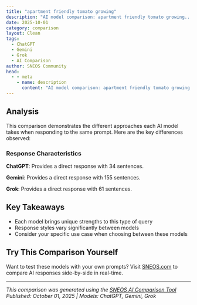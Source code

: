 ```yaml
---
title: "apartment friendly tomato growing"
description: "AI model comparison: apartment friendly tomato growing..."
date: 2025-10-01
category: comparison
layout: Clean
tags:
  - ChatGPT
  - Gemini
  - Grok
  - AI Comparison
author: SNEOS Community
head:
  - - meta
    - name: description
      content: "AI model comparison: apartment friendly tomato growing..."
---
```


<ChatComparison
  title="apartment friendly tomato growing"
  prompt="apartment friendly tomato growing"
  :responses='{
    "ChatGPT": "Growing tomatoes in an apartment is definitely possible and can be very rewarding! Here are some tips for apartment-friendly tomato growing:\n\n### 1. Choose the Right Tomato Variety\n- **Container-friendly varieties:** Choose determinate (bush) tomatoes or patio tomatoes, which are smaller and more compact.\n- **Compact or dwarf varieties:** Examples include cherry tomatoes, patio tomatoes, or varieties labeled as \u201Cbush\u201D or \u201Ccompact.\u201D\n\n### 2. Use Appropriate Containers\n- **Size:** Use a container that is at least 5 gallons (about 18-20 liters) to allow enough space for roots.\n- **Drainage:** Ensure the container has drainage holes to prevent waterlogged soil.\n- **Material:** Plastic, ceramic, or fabric grow bags work well.\n\n### 3. Soil and Planting\n- Use high-quality potting mix designed for vegetables, not garden soil.\n- Mix in some organic compost or slow-release fertilizer to provide nutrients.\n\n### 4. Light Requirements\n- Tomatoes need **6-8 hours of direct sunlight** each day.\n- Place the container on a sunny windowsill, balcony, or balcony rail.\n- If natural light is insufficient, consider using a grow light (LED grow lights are efficient).\n\n### 5. Watering\n- Keep the soil consistently moist but not soggy.\n- Water when the top inch of soil feels dry.\n- Ensure excess water drains out.\n\n### 6. Support\n- Use a small cage, stake, or trellis to support the plant as it grows.\n\n### 7. Temperature\n- Keep tomatoes in a warm spot, ideally between 65-85\u00B0F (18-29\u00B0C).\n- Avoid placing plants near drafts or cold windows in winter.\n\n### 8. Pollination\n- Indoors, pollination can be a challenge.\n- Gently shake the flowers or use a small brush to transfer pollen from flower to flower.\n- This helps fruit set.\n\n### 9. Fertilizing\n- Feed every 2-4 weeks with a balanced, water-soluble fertilizer formulated for tomatoes or vegetables.\n\n### 10. Pest Control\n- Keep an eye out for common pests like aphids or spider mites.\n- Wipe leaves with soapy water or use insecticidal soap if necessary.\n\n---\n\n### Summary\n\n| Step                 | Recommendation                            |\n|----------------------|-----------------------------------------|\n| Tomato variety       | Determinate (bush) or patio tomatoes    |\n| Container size        | \u2265 5 gallons with drainage holes          |\n| Soil                  | Potting mix \u002B compost/fertilizer          |\n| Light                 | 6-8 hours direct sunlight or grow lights |\n| Watering              | Consistently moist, not soggy             |\n| Support               | Small cage, stake, or trellis             |\n| Temperature           | 65-85\u00B0F (18-29\u00B0C)                        |\n| Pollination           | Shake flowers or use a small brush        |\n| Fertilizer            | Every 2-4 weeks, tomato-specific         |\n| Pest control          | Monitor and treat with insecticidal soap if needed |\n\nIf you want, I can also suggest specific tomato varieties or detailed care schedules!",
    "Gemini": "Okay, let\u0027s get you growing delicious tomatoes in your apartment! Here\u0027s a comprehensive guide to apartment-friendly tomato growing, covering everything from choosing the right variety to troubleshooting common issues:\n\n**1. Choosing the Right Variety:**\n\nThis is the MOST important step.  You need to select varieties that are designed for container growing and/or are determinate (bush) types.  Avoid large indeterminate (vining) types unless you have *significant* space and a robust trellis system.\n\n*   **Determinate (Bush) Varieties:** These grow to a certain size and then stop, producing all their fruit at once (or over a shorter period).  They\u0027re more compact and better suited for containers.\n    *   **Patio Tomato:** A classic, very compact, and prolific producer of small to medium-sized red tomatoes. Great for beginners.\n    *   **Roma:** A paste tomato, good for sauces and canning if you get enough of a harvest. Compact growth.\n    *   **Celebrity:**  A popular, early-producing, and relatively compact hybrid.  Produces medium-sized tomatoes.\n    *   **Bush Early Girl:** Similar to Early Girl, but a bush type.\n    *   **Tiny Tim:** Extremely small, cherry tomato plant. Perfect for a very small space.\n    *   **Totem:** Dwarf variety perfect for hanging baskets or small containers.\n*   **Indeterminate (Vining) Varieties (Only choose if you have space \u0026 plan to prune):** These continue to grow and produce fruit throughout the season.  They need significant support.  Choose *only* dwarf indeterminate varieties for apartments.\n    *   **Better Bush:** A bushier version of Better Boy, but still needs support.\n    *   **Dwarf Varieties:** These are indeterminate but bred to be much shorter and bushier than standard indeterminates.  Look for names like \u0022Dwarf Tasmanian Chocolate,\u0022 \u0022Dwarf Mr. Stripey,\u0022 or other \u0022Dwarf\u0022 varieties. *These are your best bet for flavor and interesting varieties.* They still need support, but less than a full-sized indeterminate.\n    *   **Cherry Tomatoes:** Cherry tomatoes are often more forgiving in containers, but many are indeterminate.  Look for determinate cherry varieties (like \u0022Tiny Tim\u0022) or be prepared to prune and support an indeterminate one.  \u0022Sweet 100\u0022 is a popular cherry, but it\u0027s a vigorous indeterminate.\n    *   **Tumbler:**  A trailing variety specifically bred for hanging baskets.  Cherry tomatoes.\n\n**Where to Buy Seeds/Starts:**\n\n*   **Online Seed Companies:** Baker Creek Heirloom Seeds, Johnny\u0027s Selected Seeds, Territorial Seed Company, Burpee, Park Seed.  (Read reviews of each company.)\n*   **Local Nurseries:**  A great place to get advice and often has locally adapted varieties.\n*   **Big Box Stores:**  Can be okay, but the selection is often limited and the quality can vary.\n\n**2. Essential Supplies:**\n\n*   **Containers:**\n    *   **Size:**  For determinate varieties, a 5-gallon (minimum) pot is good.  For dwarf indeterminate varieties, 7-10 gallons is better.  Larger is always better, as it provides more root space and helps retain moisture.\n    *   **Material:** Plastic, terracotta, fabric pots (grow bags).  Plastic retains moisture better. Terracotta dries out faster but is more breathable. Fabric pots allow for good drainage and air pruning of roots.\n    *   **Drainage:**  *Crucially important.*  Make sure your container has plenty of drainage holes.  Elevate the pot slightly to allow water to drain freely.\n*   **Potting Mix:**\n    *   **Don\u0027t use garden soil!**  It\u0027s too heavy and doesn\u0027t drain well in containers.\n    *   **Use a high-quality potting mix.**  Look for a mix that contains peat moss (or coco coir), perlite, and vermiculite.  Consider mixes specifically formulated for vegetables.\n*   **Tomato Cage or Stakes:**\n    *   Even determinate varieties benefit from some support, especially when loaded with fruit.\n    *   Indeterminate varieties *require* a strong cage or staking system.\n    *   Choose a cage that is tall enough for the mature size of the plant.\n*   **Fertilizer:**\n    *   **Slow-release fertilizer:** Mix into the potting mix at planting time.\n    *   **Liquid fertilizer:** Use every 2-3 weeks during the growing season.  Tomato-specific fertilizers are best, or a balanced fertilizer (like 10-10-10) will work.\n*   **Watering Can or Hose:**  Something to water with!\n*   **Pruning Shears or Scissors:**  For removing suckers (especially on indeterminate varieties).\n*   **Optional:**\n    *   **Grow Lights:** If you don\u0027t have enough natural light.\n    *   **Seed Starting Supplies:** If you want to start your own seeds indoors (seed trays, humidity dome, heat mat).\n    *   **pH Meter:** To check the pH of your soil (tomatoes prefer slightly acidic soil, around 6.0-6.8).\n    *   **Mulch:**  To help retain moisture and suppress weeds.\n\n**3. Light, Temperature, and Location:**\n\n*   **Light:** Tomatoes need at least 6-8 hours of direct sunlight per day. This is often the biggest challenge in an apartment.\n    *   **South-facing window:** The best option if you have one.\n    *   **East or West-facing window:** May work, but you might need to supplement with grow lights.\n    *   **Grow Lights:** If you don\u0027t have enough natural light, invest in a good set of grow lights.  LED grow lights are energy-efficient and effective.  Position them close to the plants (a few inches away). Use a timer to provide 14-16 hours of light per day.\n*   **Temperature:** Tomatoes prefer temperatures between 65-85\u00B0F (18-29\u00B0C). Avoid placing plants near drafts or heating/cooling vents.\n*   **Location:** Choose a spot that is protected from strong winds. Balconies are often good, but be aware of wind.\n\n**4. Planting:**\n\n*   **Starting Seeds Indoors (Optional):**\n    *   Start seeds 6-8 weeks before the last expected frost.\n    *   Use seed starting mix.\n    *   Keep the soil moist and warm.\n    *   Provide plenty of light.\n    *   Harden off seedlings before transplanting them outdoors.\n*   **Transplanting:**\n    *   Dig a hole that is large enough to accommodate the root ball.\n    *   Gently remove the tomato plant from its container.\n    *   If the plant is leggy (tall and spindly), you can plant it deeper, burying the stem up to the first set of leaves.  This will encourage more root growth.\n    *   Add some slow-release fertilizer to the hole.\n    *   Backfill with potting mix and gently firm the soil.\n    *   Water thoroughly.\n    *   Add a tomato cage or stake.\n\n**5. Watering and Fertilizing:**\n\n*   **Watering:**\n    *   Water deeply and regularly, especially during hot weather.\n    *   Check the soil moisture by sticking your finger into the soil.  Water when the top inch or two of soil is dry.\n    *   Avoid overwatering, which can lead to root rot.\n    *   Water in the morning so the leaves have time to dry before nightfall, reducing the risk of fungal diseases.\n*   **Fertilizing:**\n    *   Use a liquid fertilizer every 2-3 weeks.\n    *   Follow the instructions on the fertilizer label.\n    *   Avoid over-fertilizing, which can burn the plants.\n\n**6. Pruning (Especially for Indeterminate Varieties):**\n\n*   **Suckers:**  Remove the suckers that grow in the \u0022armpit\u0022 between the main stem and the branches.  Pinch them off when they are small.  This directs the plant\u0027s energy into fruit production.\n*   **Lower Leaves:**  Remove yellowing or dead leaves near the bottom of the plant to improve air circulation and prevent disease.\n*   **Topping:**  If your plant is getting too tall, you can \u0022top\u0022 it by cutting off the top of the main stem.  This will encourage the plant to put more energy into producing fruit.\n\n**7. Pollination:**\n\n*   Tomatoes are self-pollinating, but they often need a little help.\n*   **Shake the plant gently** every day or two to release pollen.\n*   **Use a small brush** to transfer pollen from one flower to another.\n*   **A fan** can also help to circulate air and pollinate the flowers.\n\n**8. Common Problems and Solutions:**\n\n*   **Blossom End Rot:**  Caused by calcium deficiency.  Ensure consistent watering and add calcium to the soil (bone meal or crushed eggshells).  Foliar sprays with calcium can also help.\n*   **Leaf Spot Diseases (Early Blight, Septoria Leaf Spot):**  Fungal diseases.  Improve air circulation, avoid overhead watering, and use a fungicide if necessary. Remove infected leaves promptly.\n*   **Aphids:**  Small, soft-bodied insects that suck sap from plants.  Wash them off with a strong stream of water, use insecticidal soap, or introduce ladybugs.\n*   **Whiteflies:**  Small, white, flying insects.  Similar control methods to aphids.\n*   **Spider Mites:**  Tiny pests that create webs on plants.  Increase humidity, wash plants with water, or use insecticidal soap.\n*   **Lack of Fruit Set:**  Can be caused by temperature extremes, poor pollination, or lack of nutrients.  Ensure adequate pollination, fertilize properly, and protect plants from extreme temperatures.\n*   **Leggy Growth (Tall and Spindly):**  Not enough light.  Provide more light or move the plant to a sunnier location.\n\n**9. Harvesting:**\n\n*   Tomatoes are ready to harvest when they are fully colored and slightly soft to the touch.\n*   Gently twist or cut the tomato from the vine.\n\n**Tips for Success:**\n\n*   **Start small:**  Don\u0027t try to grow too many plants at once.\n*   **Choose the right varieties:**  As mentioned before, this is crucial.\n*   **Provide adequate light:**  This is often the biggest challenge in an apartment.\n*   **Water consistently:**  Don\u0027t let the soil dry out completely.\n*   **Fertilize regularly:**  Tomatoes are heavy feeders.\n*   **Prune as needed:**  Especially for indeterminate varieties.\n*   **Monitor for pests and diseases:**  Take action quickly to prevent problems from spreading.\n*   **Be patient:**  Growing tomatoes takes time and effort.\n*   **Enjoy the process!**  There\u0027s nothing quite like the taste of a homegrown tomato.\n\n**Troubleshooting Questions to Ask Yourself:**\n\n*   **Am I providing enough light?** (Measure with a light meter app if unsure)\n*   **Am I watering correctly?** (Not too much, not too little)\n*   **Am I fertilizing enough?** (But not *too* much!)\n*   **Is the pot big enough for the variety I\u0027m growing?**\n*   **Is the plant getting adequate air circulation?**\n*   **What\u0027s the temperature like where the plant is located?** (Too hot, too cold?)\n*   **Is the soil pH correct?** (Test if you suspect a nutrient issue)\n*   **Have I identified the specific pest or disease correctly?** (Essential for effective treatment)\n\nWith a little planning and care, you can enjoy fresh, delicious tomatoes even in a small apartment!  Good luck!\n",
    "Grok": "Growing tomatoes in an apartment is absolutely possible, even if you don\u2019t have a lot of space or access to an outdoor garden. Tomatoes are versatile and can thrive indoors or on a small balcony with the right conditions. Here\u2019s a guide to apartment-friendly tomato growing:\n\n---\n\n### 1. Choose the Right Tomato Variety\nSome tomato varieties are more suited to small spaces and container gardening. Look for:\n- **Determinate varieties**: These are bushy, compact plants that grow to a certain height and stop (perfect for limited space). Examples include \u0027Tiny Tim,\u0027 \u0027Patio Princess,\u0027 or \u0027Bush Early Girl.\u0027\n- **Cherry or grape tomatoes**: These produce smaller fruits and are often easier to manage in confined spaces. Varieties like \u0027Sweet 100\u0027 or \u0027Sun Gold\u0027 work well.\n- **Dwarf varieties**: Specifically bred for small spaces, like \u0027Micro Tom,\u0027 which grows only 6-8 inches tall.\n\n---\n\n### 2. Select a Suitable Container\n- Use pots or containers with good drainage holes to prevent root rot. A 5-gallon pot (or larger) is ideal for most tomato plants, though smaller varieties can thrive in 1-2 gallon pots.\n- Self-watering pots are a great option for apartments since they reduce the need for frequent watering.\n- If space is tight, consider hanging baskets or wall planters for smaller varieties.\n\n---\n\n### 3. Location and Light\nTomatoes need **6-8 hours of direct sunlight** daily to grow and produce fruit.\n- **Indoor growing**: Place your pots near a south-facing window with plenty of sunlight. If natural light is insufficient (especially in winter), invest in a grow light (full-spectrum LED grow lights are affordable and effective).\n- **Outdoor growing**: If you have a balcony, patio, or windowsill, place your plants there. Make sure the spot is sheltered from strong winds.\n\n---\n\n### 4. Soil and Nutrients\n- Use a high-quality potting mix designed for vegetables or containers. Avoid regular garden soil, as it can compact and may harbor pests or diseases.\n- Mix in compost or slow-release fertilizer to provide nutrients. Tomatoes are heavy feeders, so you\u2019ll need to fertilize regularly (every 2-3 weeks) with a balanced liquid fertilizer (look for something like 10-10-10 or a tomato-specific formula).\n\n---\n\n### 5. Watering\n- Keep the soil consistently moist but not waterlogged. Water when the top inch of soil feels dry to the touch.\n- Be careful not to let water sit in saucers under the pots, as this can lead to root rot.\n- In an apartment, place a tray or mat under the pots to catch drips and protect your floors or furniture.\n\n---\n\n### 6. Support for Plants\n- Even smaller tomato plants may need support as they grow. Use a small cage, stake, or trellis to keep the plant upright, especially when it starts bearing fruit.\n- For hanging baskets, ensure the plant doesn\u2019t become too top-heavy.\n\n---\n\n### 7. Temperature and Humidity\n- Tomatoes prefer temperatures between **65-85\u00B0F (18-29\u00B0C)**. Avoid placing plants near drafty windows or heating vents that could stress them.\n- Maintain moderate humidity. If indoor air is very dry (common in apartments during winter), consider placing a tray of water near the plants or using a small humidifier.\n\n---\n\n### 8. Pollination\nTomatoes are self-pollinating, but indoors, they may need a little help since there\u2019s no wind or insects to move pollen.\n- Gently shake the plant or tap the flowers to release pollen.\n- Alternatively, use a small brush or cotton swab to transfer pollen between flowers.\n\n---\n\n### 9. Pest and Disease Management\n- Indoors, pests like aphids, spider mites, or whiteflies can still be a problem. Inspect plants regularly and treat infestations with neem oil or insecticidal soap.\n- Prevent fungal issues by ensuring good air circulation and avoiding overwatering.\n- Remove any yellowing or diseased leaves promptly to keep the plant healthy.\n\n---\n\n### 10. Harvesting\n- Harvest tomatoes when they are fully ripe for the best flavor. Most varieties will start producing fruit 60-80 days after planting (check the seed packet or plant tag for specifics).\n- Regular harvesting encourages the plant to produce more fruit.\n\n---\n\n### Bonus Tips for Apartment Growing\n- **Start from seeds or seedlings**: Seeds are cheaper and give you more variety options, but they take longer. Seedlings (available at nurseries or garden centers) offer a head start.\n- **Timing**: If growing indoors with grow lights, you can start anytime. Otherwise, begin in late winter or early spring to align with the growing season.\n- **Space-saving ideas**: Use tiered plant stands or shelves to grow multiple plants vertically if floor space is limited.\n- **Companion planting**: Grow basil or marigolds in the same or nearby pots to deter pests and save space.\n\n---\n\n### What You\u2019ll Need (Basic Supplies)\n- Tomato seeds or seedlings\n- Containers/pots with drainage holes\n- Potting soil\n- Fertilizer (balanced or tomato-specific)\n- Stakes or small cages for support\n- Grow light (if indoors with insufficient natural light)\n- Watering can or spray bottle\n\n---\n\nWith proper care, you can enjoy fresh, homegrown tomatoes even in a small apartment. Start with one or two plants to get the hang of it, and soon you\u2019ll have a mini tomato garden thriving in your space! Let me know if you have specific questions or need help troubleshooting."
  }'
  published-date="18:02"
/>

## Analysis

This comparison demonstrates the different approaches each AI model takes when responding to the same prompt. Here are the key differences observed:

### Response Characteristics

**ChatGPT**: Provides a direct response with 34 sentences. 

**Gemini**: Provides a direct response with 155 sentences. 

**Grok**: Provides a direct response with 61 sentences. 

## Key Takeaways

- Each model brings unique strengths to this type of query
- Response styles vary significantly between models
- Consider your specific use case when choosing between these models

## Try This Comparison Yourself

Want to test these models with your own prompts? Visit [SNEOS.com](https://sneos.com) to compare AI responses side-by-side in real-time.

---

*This comparison was generated using the [SNEOS AI Comparison Tool](https://sneos.com)*
*Published: October 01, 2025 | Models: ChatGPT, Gemini, Grok*
